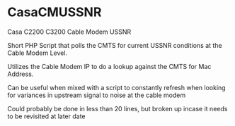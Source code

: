 # CasaCMUSSNR
Casa C2200 C3200 Cable Modem USSNR 


Short PHP Script that polls the CMTS for current USSNR conditions at the Cable Modem Level. 

Utilizes the Cable Modem IP to do a lookup against the CMTS for Mac Address. 


Can be useful when mixed with a script to constantly refresh when looking for variances in upstream signal to noise at the cable modem

Could probably be done in less than 20 lines, but broken up incase it needs to be revisited at later date
